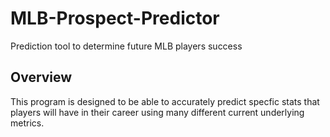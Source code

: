 # MLB-Prospect-Predictor
Prediction tool to determine future MLB players success
## Overview
This program is designed to be able to accurately predict specfic stats that players will have in their career using many different current underlying metrics.
